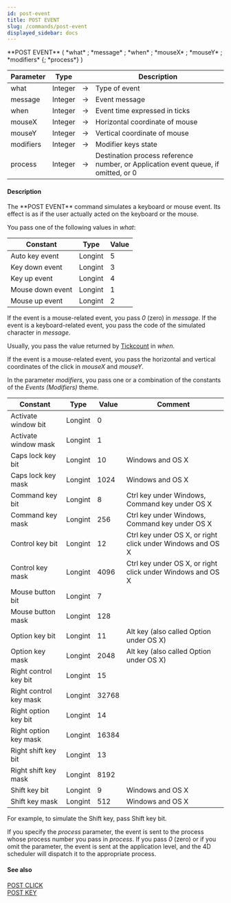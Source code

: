 ```yaml
---
id: post-event
title: POST EVENT
slug: /commands/post-event
displayed_sidebar: docs
---
```


<!--REF #_command_.POST EVENT.Syntax-->**POST EVENT** ( *what* ; *message* ; *when* ; *mouseX* ; *mouseY* ; *modifiers* {; *process*} )<!-- END REF-->
<!--REF #_command_.POST EVENT.Params-->
| Parameter | Type |  | Description |
| --- | --- | --- | --- |
| what | Integer | &#8594;  | Type of event |
| message | Integer | &#8594;  | Event message |
| when | Integer | &#8594;  | Event time expressed in ticks |
| mouseX | Integer | &#8594;  | Horizontal coordinate of mouse |
| mouseY | Integer | &#8594;  | Vertical coordinate of mouse |
| modifiers | Integer | &#8594;  | Modifier keys state |
| process | Integer | &#8594;  | Destination process reference number, or Application event queue, if omitted, or 0 |

<!-- END REF-->

#### Description 

<!--REF #_command_.POST EVENT.Summary-->The **POST EVENT** command simulates a keyboard or mouse event.<!-- END REF--> Its effect is as if the user actually acted on the keyboard or the mouse.

You pass one of the following values in *what*:

| Constant         | Type    | Value |
| ---------------- | ------- | ----- |
| Auto key event   | Longint | 5     |
| Key down event   | Longint | 3     |
| Key up event     | Longint | 4     |
| Mouse down event | Longint | 1     |
| Mouse up event   | Longint | 2     |
  
  
If the event is a mouse-related event, you pass *0* (zero) in *message*. If the event is a keyboard-related event, you pass the code of the simulated character in *message*. 

Usually, you pass the value returned by [Tickcount](tickcount.md) in *when*.

If the event is a mouse-related event, you pass the horizontal and vertical coordinates of the click in *mouseX* and *mouseY*. 

In the parameter *modifiers*, you pass one or a combination of the constants of the *Events (Modifiers)* theme. 

| Constant               | Type    | Value | Comment                                                    |
| ---------------------- | ------- | ----- | ---------------------------------------------------------- |
| Activate window bit    | Longint | 0     |                                                            |
| Activate window mask   | Longint | 1     |                                                            |
| Caps lock key bit      | Longint | 10    | Windows and OS X                                           |
| Caps lock key mask     | Longint | 1024  | Windows and OS X                                           |
| Command key bit        | Longint | 8     | Ctrl key under Windows, Command key under OS X             |
| Command key mask       | Longint | 256   | Ctrl key under Windows, Command key under OS X             |
| Control key bit        | Longint | 12    | Ctrl key under OS X, or right click under Windows and OS X |
| Control key mask       | Longint | 4096  | Ctrl key under OS X, or right click under Windows and OS X |
| Mouse button bit       | Longint | 7     |                                                            |
| Mouse button mask      | Longint | 128   |                                                            |
| Option key bit         | Longint | 11    | Alt key (also called Option under OS X)                    |
| Option key mask        | Longint | 2048  | Alt key (also called Option under OS X)                    |
| Right control key bit  | Longint | 15    |                                                            |
| Right control key mask | Longint | 32768 |                                                            |
| Right option key bit   | Longint | 14    |                                                            |
| Right option key mask  | Longint | 16384 |                                                            |
| Right shift key bit    | Longint | 13    |                                                            |
| Right shift key mask   | Longint | 8192  |                                                            |
| Shift key bit          | Longint | 9     | Windows and OS X                                           |
| Shift key mask         | Longint | 512   | Windows and OS X                                           |

For example, to simulate the Shift key, pass Shift key bit.

If you specify the *process* parameter, the event is sent to the process whose process number you pass in *process*. If you pass *0* (zero) or if you omit the parameter, the event is sent at the application level, and the 4D scheduler will dispatch it to the appropriate process.

#### See also 

[POST CLICK](post-click.md)  
[POST KEY](post-key.md)  